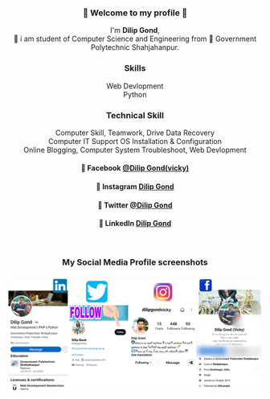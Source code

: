 <h3 align="center"> 👀 Welcome to my profile 👋</h3>

<p align="center">
I'm <b>Dilip Gond</b>, </br>🌱  i am student of Computer Science and Engineering from 💞️ Government Polytechnic Shahjahanpur.
</p>

<h3 align ="center">Skills</h3>
<p align ="center">Web Devlopment </br> Python <p>

<h3 align ="center">Technical Skill</h3>
<p align ="center">Computer Skill, Teamwork, Drive Data Recovery </br> Computer IT Support OS Installation & Configuration </br> Online Blogging, Computer System Troubleshoot, Web Devlopment<p>

<h4 align="center">
💬 Facebook <a href="https://www.facebook.com/dilipgondvicky/">@Dilip Gond(vicky)</a>
</h4>

<h4 align="center">
💬 Instagram <a href="https://www.instagram.com/dilipgondvicky/">Dilip Gond</a>
</h4>

<h4 align="center">
 💬 Twitter 
 <a href="https://twitter.com/dilipgondvicky">@Dilip Gond</a>
</h4>

<h4 align="center">
  💬 LinkedIn 
<a href="https://www.linkedin.com/in/dilipgondvicky/">Dilip Gond</a>
</h4>

<br/>
<h3 align="center">
My Social Media Profile screenshots
</h3>

<h3 align="center">
<img src="https://raw.githubusercontent.com/dilipgondvicky/dilipgondvicky/master/dgv.png" alt="Profile"/>
</h3>
